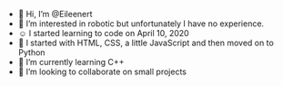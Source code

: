 - 👋 Hi, I’m @Eileenert
- 👀 I’m interested in robotic but unfortunately I have no experience.
- ☺   I started learning to code on April 10, 2020
- 🎇 I started with HTML, CSS, a little JavaScript and then moved on to Python
- 🌱 I’m currently learning C++
- 💞️ I’m looking to collaborate on small projects
